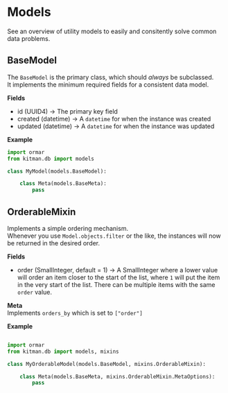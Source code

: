 # Models

See an overview of utility models to easily and consitently solve common data problems.

## BaseModel

The `BaseModel` is the primary class, which should _always_ be subclassed. <br>
It implements the minimum required fields for a consistent data model.

**Fields** <br>

- id (UUID4) -> The primary key field
- created (datetime) -> A `datetime` for when the instance was created
- updated (datetime) -> A `datetime` for when the instance was updated

**Example**

```py
import ormar
from kitman.db import models

class MyModel(models.BaseModel):

    class Meta(models.BaseMeta):
        pass

```

## OrderableMixin

Implements a simple ordering mechanism. <br>
Whenever you use `Model.objects.filter` or the like, the instances will now be returned in the desired order.

**Fields** <br>

- order (SmallInteger, default = 1) -> A SmallInteger where a lower value will order an item closer to the start of the list, where `1` will put the item in the very start of the list. There can be multiple items with the same `order` value.

**Meta** <br>
Implements `orders_by` which is set to `["order"]`

**Example**

```py

import ormar
from kitman.db import models, mixins

class MyOrderableModel(models.BaseModel, mixins.OrderableMixin):

    class Meta(models.BaseMeta, mixins.OrderableMixin.MetaOptions):
        pass
```
